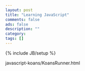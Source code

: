 ```yaml
---
layout: post
title: "Learning JavaScript"
comments: false
ads: false
description: ""
category: 
tags: []
---
```

{% include JB/setup %}

javascript-koans/KoansRunner.html
